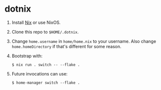 # dotnix

1. Install [Nix](https://github.com/DeterminateSystems/nix-installer) or use NixOS.

2. Clone this repo to `$HOME/.dotnix`.

3. Change `home.username` in `home/home.nix` to your username. Also change `home.homeDirectory` if that's different for some reason.

4. Bootstrap with:
   ```
   $ nix run . switch -- --flake .
   ```

5. Future invocations can use:
   ```
   $ home-manager switch --flake .
   ```


